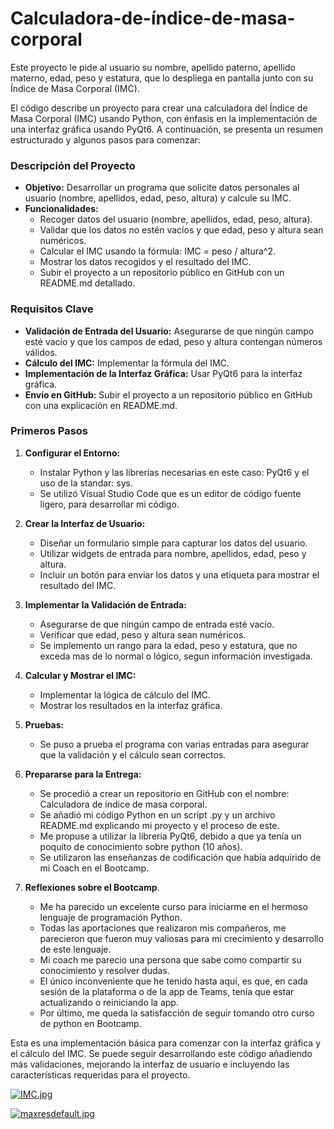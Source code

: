 # Calculadora-de-índice-de-masa-corporal
Este proyecto le pide al usuario su nombre, apellido paterno, apellido materno, edad, peso y estatura, que lo despliega en pantalla junto con su Índice de Masa Corporal (IMC).

El código describe un proyecto para crear una calculadora del Índice de Masa Corporal (IMC) usando Python, con énfasis en la implementación de una interfaz gráfica usando PyQt6. A continuación, se presenta un resumen estructurado y algunos pasos para comenzar:

### Descripción del Proyecto
- **Objetivo:** Desarrollar un programa que solicite datos personales al usuario (nombre, apellidos, edad, peso, altura) y calcule su IMC.
- **Funcionalidades:**
  - Recoger datos del usuario (nombre, apellidos, edad, peso, altura).
  - Validar que los datos no estén vacíos y que edad, peso y altura sean numéricos.
  - Calcular el IMC usando la fórmula: IMC = peso / altura^2.
  - Mostrar los datos recogidos y el resultado del IMC.
  - Subir el proyecto a un repositorio público en GitHub con un README.md detallado.

### Requisitos Clave
- **Validación de Entrada del Usuario:** Asegurarse de que ningún campo esté vacío y que los campos de edad, peso y altura contengan números válidos.
- **Cálculo del IMC:** Implementar la fórmula del IMC.
- **Implementación de la Interfaz Gráfica:** Usar PyQt6 para la interfaz gráfica.
- **Envío en GitHub:** Subir el proyecto a un repositorio público en GitHub con una explicación en README.md.

### Primeros Pasos

1. **Configurar el Entorno:**
   - Instalar Python y las librerías necesarias en este caso: PyQt6 y el uso de la standar: sys.
   - Se utilizó Visual Studio Code que es un editor de código fuente ligero, para desarrollar mi código.

2. **Crear la Interfaz de Usuario:**
   - Diseñar un formulario simple para capturar los datos del usuario.
   - Utilizar widgets de entrada para nombre, apellidos, edad, peso y altura.
   - Incluir un botón para enviar los datos y una etiqueta para mostrar el resultado del IMC.

3. **Implementar la Validación de Entrada:**
   - Asegurarse de que ningún campo de entrada esté vacío.
   - Verificar que edad, peso y altura sean numéricos.
   - Se implemento un rango para la edad, peso y estatura, que no exceda mas de lo normal o lógico, segun información investigada.

4. **Calcular y Mostrar el IMC:**
   - Implementar la lógica de cálculo del IMC.
   - Mostrar los resultados en la interfaz gráfica.

5. **Pruebas:**
   - Se puso a prueba el programa con varias entradas para asegurar que la validación y el cálculo sean correctos.

6. **Prepararse para la Entrega:**
   - Se procedió a crear un repositorio en GitHub con el nombre: Calculadora de índice de masa corporal.
   - Se añadió mi código Python en un script .py y un archivo README.md explicando mi proyecto y el proceso de este.
   - Me propuse a utilizar la libreria PyQt6, debido a que ya tenía un poquito de conocimiento sobre python (10 años).
   - Se utilizaron las enseñanzas de codificación que había adquirido de mi Coach en el Bootcamp. 
     
7. **Reflexiones sobre el Bootcamp**.
   - Me ha parecido un excelente curso para iniciarme en el hermoso lenguaje de programación Python.
   - Todas las aportaciones que realizaron mis compañeros, me parecieron que fueron muy valiosas para mi crecimiento y desarrollo de este lenguaje.
   - Mi coach me parecio una persona que sabe como compartir su conocimiento y resolver dudas.
   - El único inconveniente que he tenido hasta aquí, es que, en cada sesión de la plataforma o de la app de Teams, tenía que estar actualizando o reiniciando la app.
   - Por último, me queda la satisfacción de seguir tomando otro curso de python en Bootcamp.
     
Esta es una implementación básica para comenzar con la interfaz gráfica y el cálculo del IMC. Se puede seguir desarrollando este código añadiendo más validaciones, mejorando la interfaz de usuario e incluyendo las características requeridas para el proyecto.

[![IMC.jpg](https://i.postimg.cc/hjMgL7RY/IMC.jpg)](https://postimg.cc/0M6LxjQG)

[![maxresdefault.jpg](https://i.postimg.cc/GpMrJnkQ/maxresdefault.jpg)](https://postimg.cc/Mcjhq43M)
